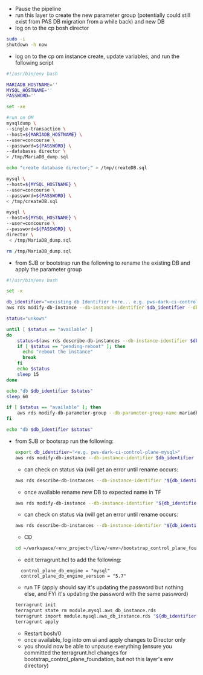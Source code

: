 - Pause the pipeline
- run this layer to create the new parameter group (potentially could still exist from PAS DB migration from a while back) and new DB
- log on to the cp bosh director
```bash
sudo -i
shutdown -h now
```

- log on to the cp om instance
  create, update variables, and run the following script
```bash
#!/usr/bin/env bash

MARIADB_HOSTNAME=''
MYSQL_HOSTNAME=''
PASSWORD=''

set -xe

#run on OM
mysqldump \
--single-transaction \
--host=${MARIADB_HOSTNAME} \
--user=concourse \
--password=${PASSWORD} \
--databases director \
> /tmp/MariaDB_dump.sql

echo "create database director;" > /tmp/createDB.sql

mysql \
--host=${MYSQL_HOSTNAME} \
--user=concourse \
--password=${PASSWORD} \
< /tmp/createDB.sql

mysql \
--host=${MYSQL_HOSTNAME} \
--user=concourse \
--password=${PASSWORD} \
director \
 < /tmp/MariaDB_dump.sql

rm /tmp/MariaDB_dump.sql

```

- from SJB or bootstrap run the following to rename the existing DB and apply the parameter group
```bash
#!/usr/bin/env bash

set -x

db_identifier="<existing db Identifier here... e.g. pws-dark-ci-control-plane-mysql>"
aws rds modify-db-instance --db-instance-identifier $db_identifier --db-parameter-group-name mariadb-read-only --apply-immediately

status="unkown"

until [ $status == "available" ]
do
	status=$(aws rds describe-db-instances --db-instance-identifier $db_identifier |jq -r .DBInstances[].DBInstanceStatus)
	if [ $status == "pending-reboot" ]; then
	  echo "reboot the instance"
	  break
	fi
	echo $status
	sleep 15
done

echo "db $db_identifier $status"
sleep 60

if [ $status == "available" ]; then
	aws rds modify-db-parameter-group --db-parameter-group-name mariadb-read-only --parameters "ParameterName='read_only',ParameterValue=1,ApplyMethod=immediate"
fi

echo "db $db_identifier $status"

```

- from SJB or bootsrap run the following:
  ```bash
  export db_identifier="<e.g. pws-dark-ci-control-plane-mysql>"
  aws rds modify-db-instance --db-instance-identifier $db_identifier --new-db-instance-identifier "${db_identifier}-mariadb" --apply-immediately
  ```
    - can check on status via (will get an error until rename occurs:
  ```bash
  aws rds describe-db-instances --db-instance-identifier "${db_identifier}-mariadb" |jq -r .DBInstances[].DBInstanceStatus
  ```
    - once available rename new DB to expected name in TF
  ```bash
  aws rds modify-db-instance --db-instance-identifier "${db_identifier}-mysql" --new-db-instance-identifier "${db_identifier}" --apply-immediately  
  ```
    - can check on status via (will get an error until rename occurs:
  ```bash
  aws rds describe-db-instances --db-instance-identifier "${db_identifier}-mariadb" |jq -r .DBInstances[].DBInstanceStatus
  ```

    - CD
  ```bash
  cd ~/workspace/<env_project>/live/<env>/bootstrap_control_plane_foundation
  ```

    - edit terragrunt.hcl to add the following:
  ```hcl
    control_plane_db_engine = "mysql"
    control_plane_db_engine_version = "5.7"
  ```
    - run TF (apply should say it's updating the password but nothing else, and FYI it's updating the password with the same password)
  ```bash
  terragrunt init
  terragrunt state rm module.mysql.aws_db_instance.rds
  terragrunt import module.mysql.aws_db_instance.rds "${db_identifier}"
  terragrunt apply  
  ```

    - Restart bosh/0
    - once available, log into om ui and apply changes to Director only
    - you should now be able to unpause everything (ensure you committed the terragrunt.hcl changes for bootstrap_control_plane_foundation, but not this layer's env directory)
